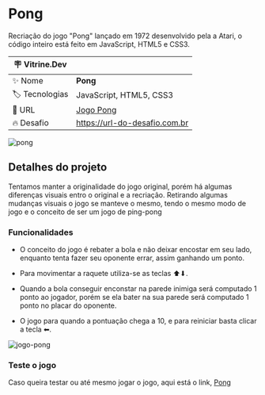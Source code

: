 # Pong

Recriação do jogo "Pong" lançado em 1972 desenvolvido pela a Atari, o código inteiro está feito em JavaScript, HTML5 e CSS3.

| :placard: Vitrine.Dev |     |
| -------------  | --- |
| :sparkles: Nome        | **Pong**
| :label: Tecnologias | JavaScript, HTML5, CSS3
| :rocket: URL | [Jogo Pong](https://github.com/lupesii/Pong)
| :fire: Desafio     | https://url-do-desafio.com.br

<!-- Inserir imagem com a #vitrinedev ao final do link -->
![pong](https://user-images.githubusercontent.com/51518452/230785454-662d1c54-df08-466e-94a4-ca418d7acdfb.jpeg#vitrinedev)


## Detalhes do projeto
Tentamos manter a originalidade do jogo original, porém há algumas diferenças visuais entro o original e a recriação. Retirando algumas mudanças visuais o jogo se manteve o mesmo, tendo o mesmo modo de jogo e o conceito de ser um jogo de ping-pong

### Funcionalidades

* O conceito do jogo é rebater a bola e não deixar encostar em seu lado, enquanto tenta fazer seu oponente errar, assim ganhando um ponto.

* Para movimentar a raquete utiliza-se as teclas ⬆⬇.

* Quando a bola conseguir enconstar na parede inimiga será computado 1 ponto ao jogador, porém se ela bater na sua parede será computado 1 ponto no placar do oponente.

* O jogo para quando a pontuação chega a 10, e para reiniciar basta clicar a tecla ⬅.

![jogo-pong](https://user-images.githubusercontent.com/51518452/230785810-84b6dc40-8e6e-4d83-aa51-407584fcbb01.png#vitrinedev)

### Teste o jogo

Caso queira testar ou até mesmo jogar o jogo, aqui está o link, [Pong](https://pong-lupesi.vercel.app/)
